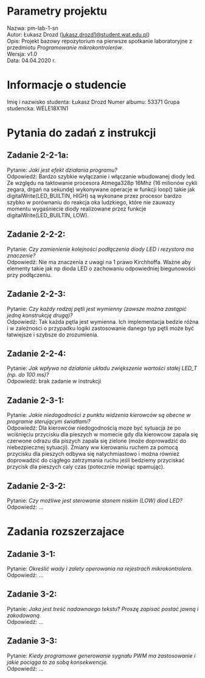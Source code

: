 # Parametry projektu
Nazwa:  pm-lab-1-sn  
Autor:  Łukasz Drozd (lukasz.drozd1@student.wat.edu.pl)  
Opis:   Projekt bazowy repozytorium na pierwsze spotkanie laboratoryjne z przedmiotu *Programowanie mikrokontrolerów*.  
Wersja: v1.0  
Data:   04.04.2020 r.  

# Informacje o studencie
Imię i nazwisko studenta:   Łukasz Drozd
Numer albumu:               53371 
Grupa studencka:            WELE18X1N1

# Pytania do zadań z instrukcji
## Zadanie 2-2-1a:
Pytanie:    *Jaki jest efekt działania programu?*  
Odpowiedź:  Bardzo szybkie wyłączanie i włączanie wbudowanej diody led. Ze względu na taktowanie procesora Atmega328p 16Mhz (16 milionów cykli zegara, drgań na sekundę) wykonywane operacje w funkcji loop() takie jak digitalWrite(LED_BUILTIN, HIGH) są wykonane przez procesor bardzo szybko w porównaniu do reakcja oka ludzkiego, które nie zauwazy momentu wygaśniecie diody realizowane przez funkcje digitalWrite(LED_BUILTIN, LOW).

## Zadanie 2-2-2:
Pytanie:    *Czy zamienienie kolejności podłączenia diody LED i rezystora ma znaczenie?*  
Odpowiedź:  Nie ma znaczenia z uwagi na 1 prawo Kirchhoffa. Ważne aby elementy takie jak np dioda LED o zachowaniu odpowiedniej biegunowości przy podłączeniu.

## Zadanie 2-2-3:
Pytanie:    *Czy każdy rodzaj pętli jest wymienny (zawsze można zastąpić jedną konstrukcję drugą)?*  
Odpowiedź:  Tak każda pętla jest wymienna. Ich implementacja bedzie różna i w zależności o przypadku logiki zastosowanie danego typ pętli może być łatwiejsze i szybsze do zrozumienia.

## Zadanie 2-2-4:
Pytanie:    *Jak wpływa na działanie układu zwiększenie wartości stałej LED_T (np. do 100 ms)?*  
Odpowiedź:  brak zadanie w instrukcji

## Zadanie 2-3-1:
Pytanie:    *Jakie niedogodności z punktu widzenia kierowców są obecne w programie sterującym światłami?*  
Odpowiedź:  Dla kierowców niedogodnością moze być sytuacja że po wciśnięciu przycisku dla pieszych w momecie gdy dla kierowcow zapala się czerwone odrazu dla piszych zapala się zielone (może doprowadzić do niebezpiecznej sytuacji). Zmiany ww kierowaniu ruchem za pomocą przycisku dla pieszych odbywa się natychmiastowo i można również doprowadzić do ciągłego zatrzymania ruchu jeśli bedziemy przyciskać przycisk dla pieszych caly czas (potocznie mówiąc spamując). 

## Zadanie 2-3-2:
Pytanie:    *Czy możliwe jest sterowanie stanem niskim (LOW) diod LED?*  
Odpowiedź:  ...

# Zadania rozszerzajace
## Zadanie 3-1:
Pytanie:    *Określić wady i zalety operowania na rejestrach mikrokontrolera.*  
Odpowiedź:  ...

## Zadanie 3-2:
Pytanie:    *Jaka jest treść nadawnaego tekstu? Proszę zapisać postać jawną i zakodowaną.*  
Odpowiedź:  ...

## Zadanie 3-3:
Pytanie:    *Kiedy programowe generowanie sygnału PWM ma zastosowanie i jakie pociąga to za sobą konsekwencje.*  
Odpowiedź:  ...
